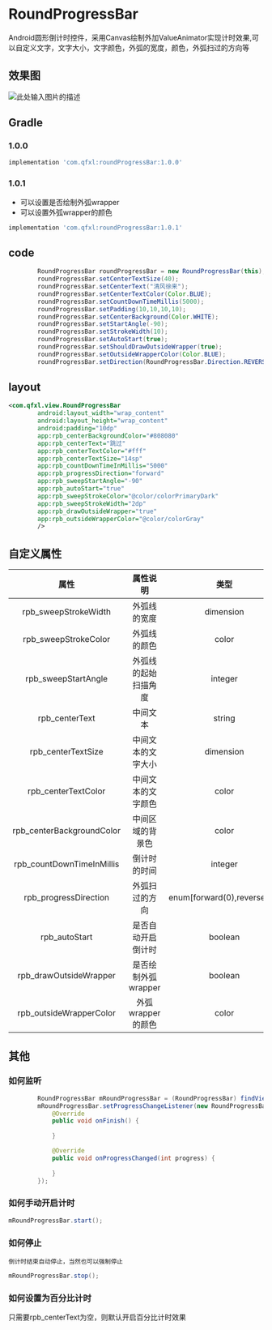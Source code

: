 # RoundProgressBar
Android圆形倒计时控件，采用Canvas绘制外加ValueAnimator实现计时效果,可以自定义文字，文字大小，文字颜色，外弧的宽度，颜色，外弧扫过的方向等

## 效果图

![此处输入图片的描述][1]

## Gradle

### 1.0.0
```groovy
implementation 'com.qfxl:roundProgressBar:1.0.0'
```

### 1.0.1
* 可以设置是否绘制外弧wrapper
* 可以设置外弧wrapper的颜色
```groovy
implementation 'com.qfxl:roundProgressBar:1.0.1'

```
## code
```java
        RoundProgressBar roundProgressBar = new RoundProgressBar(this);
        roundProgressBar.setCenterTextSize(40);
        roundProgressBar.setCenterText("清风徐来");
        roundProgressBar.setCenterTextColor(Color.BLUE);
        roundProgressBar.setCountDownTimeMillis(5000);
        roundProgressBar.setPadding(10,10,10,10);       
        roundProgressBar.setCenterBackground(Color.WHITE);
        roundProgressBar.setStartAngle(-90);
        roundProgressBar.setStrokeWidth(10);
        roundProgressBar.setAutoStart(true);
        roundProgressBar.setShouldDrawOutsideWrapper(true);
        roundProgressBar.setOutsideWrapperColor(Color.BLUE);
        roundProgressBar.setDirection(RoundProgressBar.Direction.REVERSE);      
```

## layout
```xml
<com.qfxl.view.RoundProgressBar
        android:layout_width="wrap_content"
        android:layout_height="wrap_content"
        android:padding="10dp"
        app:rpb_centerBackgroundColor="#808080"
        app:rpb_centerText="跳过"
        app:rpb_centerTextColor="#fff"
        app:rpb_centerTextSize="14sp"
        app:rpb_countDownTimeInMillis="5000"
        app:rpb_progressDirection="forward"
        app:rpb_sweepStartAngle="-90"
        app:rpb_autoStart="true"
        app:rpb_sweepStrokeColor="@color/colorPrimaryDark"
        app:rpb_sweepStrokeWidth="2dp"
        app:rpb_drawOutsideWrapper="true"
        app:rpb_outsideWrapperColor="@color/colorGray"
        />
```

## 自定义属性

|属性|属性说明|类型|默认值|
|:--:|:--:|:--:|:--:|
|rpb_sweepStrokeWidth|外弧线的宽度|dimension|5|
|rpb_sweepStrokeColor|外弧线的颜色|color|Color.BLACK|
|rpb_sweepStartAngle|外弧线的起始扫描角度|integer|-90|
|rpb_centerText|中间文本|string|-|
|rpb_centerTextSize|中间文本的文字大小|dimension|12sp|
|rpb_centerTextColor|中间文本的文字颜色|color|Color.BLACK|
|rpb_centerBackgroundColor|中间区域的背景色|color|Color.GRAY|
|rpb_countDownTimeInMillis|倒计时的时间|integer|3000(ms)|
|rpb_progressDirection|外弧扫过的方向|enum[forward(0),reverse(1)]|forward(0)|
|rpb_autoStart|是否自动开启倒计时|boolean|true|
|rpb_drawOutsideWrapper|是否绘制外弧wrapper|boolean|false|
|rpb_outsideWrapperColor|外弧wrapper的颜色|color|Color.GRAY|

## 其他
### 如何监听

```java
        RoundProgressBar mRoundProgressBar = (RoundProgressBar) findViewById(R.id.rpb_1);
        mRoundProgressBar.setProgressChangeListener(new RoundProgressBar.ProgressChangeListener() {
            @Override
            public void onFinish() {
               
            }

            @Override
            public void onProgressChanged(int progress) {
             
            }
        });
```
### 如何手动开启计时
```java
mRoundProgressBar.start();
```
### 如何停止
`倒计时结束自动停止，当然也可以强制停止`
```java
mRoundProgressBar.stop();
```

### 如何设置为百分比计时

只需要rpb_centerText为空，则默认开启百分比计时效果


  [1]: https://github.com/qfxl/RoundProgressBar/blob/master/gif/demo.gif
